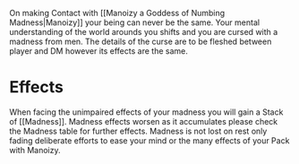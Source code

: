 On making Contact with [[Manoizy a Goddess of Numbing Madness|Manoizy]] your being can never be the same. Your mental understanding of the world arounds you shifts and you are cursed with a madness from men. The details of the curse are to be fleshed between player and DM however its effects are the same. 

# Effects
When facing the unimpaired effects of your madness you will gain a Stack of [[Madness]]. Madness effects worsen as it accumulates please check the Madness table for further effects. Madness is not lost on rest only fading deliberate efforts to ease your mind or the many effects of your Pack with Manoizy.